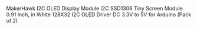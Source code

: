 MakerHawk I2C OLED Display Module I2C SSD1306 Tiny Screen Module 0.91 Inch, in White 128X32 I2C OLED Driver DC 3.3V to 5V for Arduino (Pack of 2)

